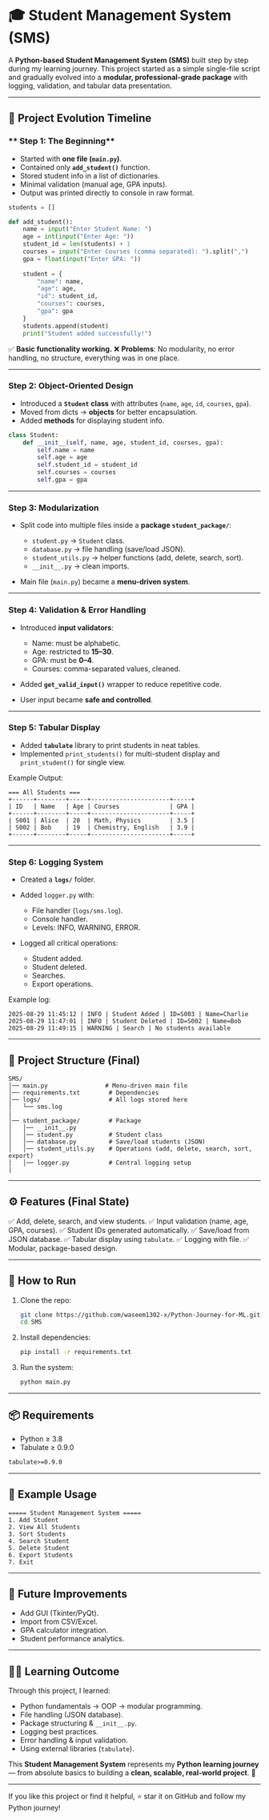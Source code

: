 # 🎓 Student Management System (SMS)

A **Python-based Student Management System (SMS)** built step by step during my learning journey.
This project started as a simple single-file script and gradually evolved into a **modular, professional-grade package** with logging, validation, and tabular data presentation.

---

## 📖 Project Evolution Timeline

### ** Step 1: The Beginning**

* Started with **one file (`main.py`)**.
* Contained only **`add_student()`** function.
* Stored student info in a list of dictionaries.
* Minimal validation (manual age, GPA inputs).
* Output was printed directly to console in raw format.

```python
students = []

def add_student():
    name = input("Enter Student Name: ")
    age = int(input("Enter Age: "))
    student_id = len(students) + 1
    courses = input("Enter Courses (comma separated): ").split(",")
    gpa = float(input("Enter GPA: "))
    
    student = {
        "name": name,
        "age": age,
        "id": student_id,
        "courses": courses,
        "gpa": gpa
    }
    students.append(student)
    print("Student added successfully!")
```

✅ **Basic functionality working.**
❌ **Problems**: No modularity, no error handling, no structure, everything was in one place.

---

### **Step 2: Object-Oriented Design**

* Introduced a **`Student` class** with attributes (`name`, `age`, `id`, `courses`, `gpa`).
* Moved from dicts → **objects** for better encapsulation.
* Added **methods** for displaying student info.

```python
class Student:
    def __init__(self, name, age, student_id, courses, gpa):
        self.name = name
        self.age = age
        self.student_id = student_id
        self.courses = courses
        self.gpa = gpa
```

---

### **Step 3: Modularization**

* Split code into multiple files inside a **package `student_package/`**:

  * `student.py` → `Student` class.
  * `database.py` → file handling (save/load JSON).
  * `student_utils.py` → helper functions (add, delete, search, sort).
  * `__init__.py` → clean imports.
* Main file (`main.py`) became a **menu-driven system**.

---

### **Step 4: Validation & Error Handling**

* Introduced **input validators**:

  * Name: must be alphabetic.
  * Age: restricted to **15–30**.
  * GPA: must be **0–4**.
  * Courses: comma-separated values, cleaned.
* Added **`get_valid_input()`** wrapper to reduce repetitive code.
* User input became **safe and controlled**.

---

### **Step 5: Tabular Display**

* Added **`tabulate`** library to print students in neat tables.
* Implemented `print_students()` for multi-student display and `print_student()` for single view.

Example Output:

```
=== All Students ===
+------+--------+-----+----------------------+-----+
| ID   | Name   | Age | Courses              | GPA |
+------+--------+-----+----------------------+-----+
| S001 | Alice  | 20  | Math, Physics        | 3.5 |
| S002 | Bob    | 19  | Chemistry, English   | 3.9 |
+------+--------+-----+----------------------+-----+
```

---

### **Step 6: Logging System**

* Created a **`logs/`** folder.
* Added `logger.py` with:

  * File handler (`logs/sms.log`).
  * Console handler.
  * Levels: INFO, WARNING, ERROR.
* Logged all critical operations:

  * Student added.
  * Student deleted.
  * Searches.
  * Export operations.

Example log:

```
2025-08-29 11:45:12 | INFO | Student Added | ID=S003 | Name=Charlie
2025-08-29 11:47:01 | INFO | Student Deleted | ID=S002 | Name=Bob
2025-08-29 11:49:15 | WARNING | Search | No students available
```

---

## 📂 Project Structure (Final)

```
SMS/
│── main.py                # Menu-driven main file
│── requirements.txt        # Dependencies
│── logs/                   # All logs stored here
│   └── sms.log
|
│── student_package/        # Package
│   │── __init__.py
│   │── student.py          # Student class
│   │── database.py         # Save/load students (JSON)
│   │── student_utils.py    # Operations (add, delete, search, sort, export)
│   │── logger.py           # Central logging setup
|        
```

---

## ⚙️ Features (Final State)

✅ Add, delete, search, and view students.
✅ Input validation (name, age, GPA, courses).
✅ Student IDs generated automatically.
✅ Save/load from JSON database.
✅ Tabular display using `tabulate`.
✅ Logging with file.
✅ Modular, package-based design.

---

## 🚀 How to Run

1. Clone the repo:

   ```bash
   git clone https://github.com/waseem1302-x/Python-Journey-for-ML.git
   cd SMS
   ```

2. Install dependencies:

   ```bash
   pip install -r requirements.txt
   ```

3. Run the system:

   ```bash
   python main.py
   ```

---

## 📦 Requirements

* Python ≥ 3.8
* Tabulate ≥ 0.9.0

```txt
tabulate>=0.9.0
```

---

## 📝 Example Usage

```
===== Student Management System =====
1. Add Student
2. View All Students
3. Sort Students
4. Search Student
5. Delete Student
6. Export Students
7. Exit
```

---

## 🔮 Future Improvements

* Add GUI (Tkinter/PyQt).
* Import from CSV/Excel.
* GPA calculator integration.
* Student performance analytics.

---

## 🧑‍💻 Learning Outcome

Through this project, I learned:

* Python fundamentals → OOP → modular programming.
* File handling (JSON database).
* Package structuring & `__init__.py`.
* Logging best practices.
* Error handling & input validation.
* Using external libraries (`tabulate`).

This **Student Management System** represents my **Python learning journey** — from absolute basics to building a **clean, scalable, real-world project**. 🚀

---

If you like this project or find it helpful, ⭐ star it on GitHub and follow my Python journey!